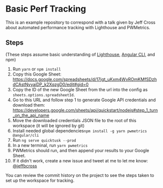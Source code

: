 # Basic Perf Tracking

This is an example repository to correspond with a talk given by Jeff Cross about automated performance tracking with Lighthouse and PWMetrics.

## Steps

(These steps assume basic understanding of [Lighthouse](https://developers.google.com/web/tools/lighthouse/), [Angular CLI](https://angular.io/cli), and npm)

1. Run `yarn` or `npm install`
2. Copy this Google Sheet: https://docs.google.com/spreadsheets/d/17jgt_uKxm4WvROmKMfSDzhdCAstNvyaiDP_k2XqzgD0/edit#gid=0
3. Copy the ID of the new Google Sheet from the url into the config as `sheets.options.spreadsheetId`.
4. Go to this URL and follow step 1 to generate Google API credentials and download them: https://developers.google.com/sheets/api/quickstart/nodejs#step_1_turn_on_the_api_name
5. Move the downloaded credentials JSON file to the root of this workspace (it will be ignored by git)
6. Install needed global dependencies`npm install -g yarn pwmetrics @angular/cli`
6. Run `ng serve quicktusk --prod`
7. In a new terminal, run `yarn pwmetrics`
8. PWMetrics should run, and then append your results to your Google Sheet.
9. If it didn't work, create a new issue and tweet at me to let me know: [@jeffbcross](https://twitter.com/jeffbcross)

You can review the commit history on the project to see the steps taken to set up the workspace for tracking.
